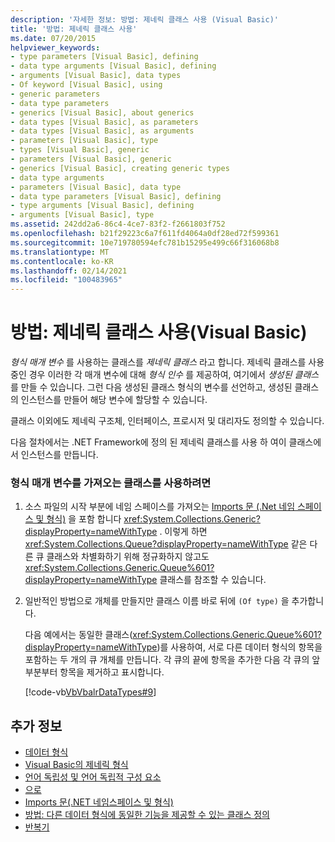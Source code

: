 ```yaml
---
description: '자세한 정보: 방법: 제네릭 클래스 사용 (Visual Basic)'
title: '방법: 제네릭 클래스 사용'
ms.date: 07/20/2015
helpviewer_keywords:
- type parameters [Visual Basic], defining
- data type arguments [Visual Basic], defining
- arguments [Visual Basic], data types
- Of keyword [Visual Basic], using
- generic parameters
- data type parameters
- generics [Visual Basic], about generics
- data types [Visual Basic], as parameters
- data types [Visual Basic], as arguments
- parameters [Visual Basic], type
- types [Visual Basic], generic
- parameters [Visual Basic], generic
- generics [Visual Basic], creating generic types
- data type arguments
- parameters [Visual Basic], data type
- data type parameters [Visual Basic], defining
- type arguments [Visual Basic], defining
- arguments [Visual Basic], type
ms.assetid: 242dd2a6-86c4-4ce7-83f2-f2661803f752
ms.openlocfilehash: b21f29223c6a7f611fd4064a0df28ed72f599361
ms.sourcegitcommit: 10e719780594efc781b15295e499c66f316068b8
ms.translationtype: MT
ms.contentlocale: ko-KR
ms.lasthandoff: 02/14/2021
ms.locfileid: "100483965"
---
```

# <a name="how-to-use-a-generic-class-visual-basic"></a>방법: 제네릭 클래스 사용(Visual Basic)

*형식 매개 변수* 를 사용하는 클래스를 *제네릭 클래스* 라고 합니다. 제네릭 클래스를 사용 중인 경우 이러한 각 매개 변수에 대해 *형식 인수* 를 제공하여, 여기에서 *생성된 클래스* 를 만들 수 있습니다. 그런 다음 생성된 클래스 형식의 변수를 선언하고, 생성된 클래스의 인스턴스를 만들어 해당 변수에 할당할 수 있습니다.  
  
 클래스 이외에도 제네릭 구조체, 인터페이스, 프로시저 및 대리자도 정의할 수 있습니다.  
  
 다음 절차에서는 .NET Framework에 정의 된 제네릭 클래스를 사용 하 여이 클래스에서 인스턴스를 만듭니다.  
  
### <a name="to-use-a-class-that-takes-a-type-parameter"></a>형식 매개 변수를 가져오는 클래스를 사용하려면  
  
1. 소스 파일의 시작 부분에 네임 스페이스를 가져오는 [Imports 문 (.Net 네임 스페이스 및 형식)](../../../language-reference/statements/imports-statement-net-namespace-and-type.md) 을 포함 합니다 <xref:System.Collections.Generic?displayProperty=nameWithType> . 이렇게 하면 <xref:System.Collections.Queue?displayProperty=nameWithType> 같은 다른 큐 클래스와 차별화하기 위해 정규화하지 않고도 <xref:System.Collections.Generic.Queue%601?displayProperty=nameWithType> 클래스를 참조할 수 있습니다.  
  
2. 일반적인 방법으로 개체를 만들지만 클래스 이름 바로 뒤에 `(Of type)` 을 추가합니다.  
  
     다음 예에서는 동일한 클래스(<xref:System.Collections.Generic.Queue%601?displayProperty=nameWithType>)를 사용하여, 서로 다른 데이터 형식의 항목을 포함하는 두 개의 큐 개체를 만듭니다. 각 큐의 끝에 항목을 추가한 다음 각 큐의 앞부분부터 항목을 제거하고 표시합니다.  
  
     [!code-vb[VbVbalrDataTypes#9](~/samples/snippets/visualbasic/VS_Snippets_VBCSharp/VbVbalrDataTypes/VB/Class1.vb#9)]  
  
## <a name="see-also"></a>추가 정보

- [데이터 형식](index.md)
- [Visual Basic의 제네릭 형식](generic-types.md)
- [언어 독립성 및 언어 독립적 구성 요소](../../../../standard/language-independence-and-language-independent-components.md)
- [으로](../../../language-reference/statements/of-clause.md)
- [Imports 문(.NET 네임스페이스 및 형식)](../../../language-reference/statements/imports-statement-net-namespace-and-type.md)
- [방법: 다른 데이터 형식에 동일한 기능을 제공할 수 있는 클래스 정의](how-to-define-a-class-that-can-provide-identical-functionality.md)
- [반복기](../../concepts/iterators.md)
